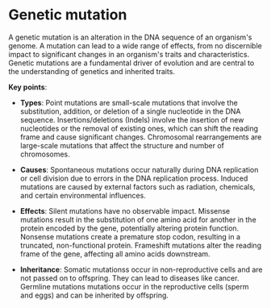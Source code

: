 # Genetic mutation

A genetic mutation is an alteration in the DNA sequence of an organism's genome. A mutation can lead to a wide range of effects, from no discernible impact to significant changes in an organism's traits and characteristics. Genetic mutations are a fundamental driver of evolution and are central to the understanding of genetics and inherited traits.

**Key points**:

* **Types**: Point mutations are small-scale mutations that involve the substitution, addition, or deletion of a single nucleotide in the DNA sequence. Insertions/deletions (Indels) involve the insertion of new nucleotides or the removal of existing ones, which can shift the reading frame and cause significant changes. Chromosomal rearrangements are large-scale mutations that affect the structure and number of chromosomes.

* **Causes**: Spontaneous mutations occur naturally during DNA replication or cell division due to errors in the DNA replication process. Induced mutations are caused by external factors such as radiation, chemicals, and certain environmental influences.

* **Effects**: Silent mutations have no observable impact. Missense mutations result in the substitution of one amino acid for another in the protein encoded by the gene, potentially altering protein function. Nonsense mutations create a premature stop codon, resulting in a truncated, non-functional protein. Frameshift mutations alter the reading frame of the gene, affecting all amino acids downstream.

* **Inheritance**: Somatic mutationss occur in non-reproductive cells and are not passed on to offspring. They can lead to diseases like cancer. Germline mutations mutations occur in the reproductive cells (sperm and eggs) and can be inherited by offspring.

